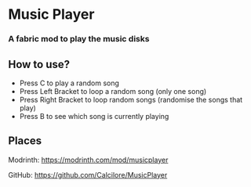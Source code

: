 # Music Player
### A fabric mod to play the music disks

## How to use?
- Press C to play a random song
- Press Left Bracket to loop a random song (only one song)
- Press Right Bracket to loop random songs (randomise the songs that play)
- Press B to see which song is currently playing

## Places
Modrinth: https://modrinth.com/mod/musicplayer

GitHub: https://github.com/Calcilore/MusicPlayer
